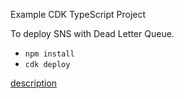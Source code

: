 Example CDK TypeScript Project

To deploy SNS with Dead Letter Queue.

* `npm install`
* `cdk deploy`

[description](https://figmentresearch.com/aws/cdksns-dlq)